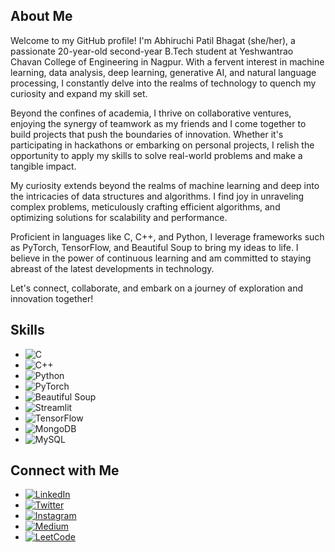 ## About Me

Welcome to my GitHub profile! I'm Abhiruchi Patil Bhagat (she/her), a passionate 20-year-old second-year B.Tech student at Yeshwantrao Chavan College of Engineering in Nagpur. With a fervent interest in machine learning, data analysis, deep learning, generative AI, and natural language processing, I constantly delve into the realms of technology to quench my curiosity and expand my skill set.

Beyond the confines of academia, I thrive on collaborative ventures, enjoying the synergy of teamwork as my friends and I come together to build projects that push the boundaries of innovation. Whether it's participating in hackathons or embarking on personal projects, I relish the opportunity to apply my skills to solve real-world problems and make a tangible impact.

My curiosity extends beyond the realms of machine learning and deep into the intricacies of data structures and algorithms. I find joy in unraveling complex problems, meticulously crafting efficient algorithms, and optimizing solutions for scalability and performance.

Proficient in languages like C, C++, and Python, I leverage frameworks such as PyTorch, TensorFlow, and Beautiful Soup to bring my ideas to life. I believe in the power of continuous learning and am committed to staying abreast of the latest developments in technology.

Let's connect, collaborate, and embark on a journey of exploration and innovation together!
## Skills

- ![C](https://img.shields.io/badge/-C-00599C?style=flat-square&logo=c&logoColor=white)
- ![C++](https://img.shields.io/badge/-C++-00599C?style=flat-square&logo=c%2B%2B&logoColor=white)
- ![Python](https://img.shields.io/badge/-Python-3776AB?style=flat-square&logo=python&logoColor=white)
- ![PyTorch](https://img.shields.io/badge/-PyTorch-EE4C2C?style=flat-square&logo=pytorch&logoColor=white)
- ![Beautiful Soup](https://img.shields.io/badge/-Beautiful%20Soup-59666C?style=flat-square)
- ![Streamlit](https://img.shields.io/badge/-Streamlit-FF4B4B?style=flat-square)
- ![TensorFlow](https://img.shields.io/badge/-TensorFlow-FF6F00?style=flat-square&logo=tensorflow&logoColor=white)
- ![MongoDB](https://img.shields.io/badge/-MongoDB-47A248?style=flat-square&logo=mongodb&logoColor=white)
- ![MySQL](https://img.shields.io/badge/-MySQL-4479A1?style=flat-square&logo=mysql&logoColor=white)


## Connect with Me

- [![LinkedIn](https://img.shields.io/badge/-LinkedIn-0077B5?style=flat-square&logo=linkedin&logoColor=white)](https://www.linkedin.com/in/abhiruchi-patil-bhagat-22b025235/)
- [![Twitter](https://img.shields.io/badge/-Twitter-1DA1F2?style=flat-square&logo=twitter&logoColor=white)](https://twitter.com/comfortcrowd3)
- [![Instagram](https://img.shields.io/badge/-Instagram-E4405F?style=flat-square&logo=instagram&logoColor=white)](https://www.instagram.com/abhiruchi___/)
- [![Medium](https://img.shields.io/badge/-Medium-000000?style=flat-square&logo=medium&logoColor=white)](https://medium.com/@abhipatilngp)
- [![LeetCode](https://img.shields.io/badge/-LeetCode-FFA116?style=flat-square&logo=leetcode&logoColor=white)](https://leetcode.com/u/abhiruchipb/)

